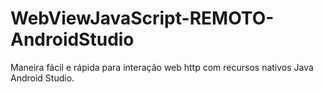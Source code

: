 # WebViewJavaScript-REMOTO-AndroidStudio
Maneira fácil e rápida para interação web http com recursos nativos Java Android Studio.

